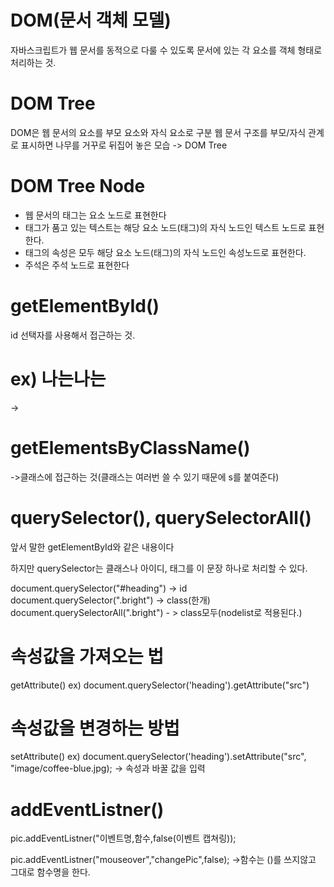 # DOM(문서 객체 모델)

자바스크립트가 웹 문서를 동적으로 다룰 수 있도록 문서에 있는 각 요소를 객체 형태로 처리하는 것.

# DOM Tree

DOM은 웹 문서의 요소를 부모 요소와 자식 요소로 구분
웹 문서 구조를 부모/자식 관계로 표시하면 나무를 거꾸로 뒤집어 놓은 모습 -> DOM Tree

# DOM Tree Node

- 웹 문서의 태그는 요소 노드로 표현한다
- 태그가 품고 있는 텍스트는 해당 요소 노드(태그)의 자식 노드인 텍스트 노드로 표현한다.
- 태그의 속성은 모두 해당 요소 노드(태그)의 자식 노드인 속성노드로 표현한다.
- 주석은 주석 노드로 표현한다

# getElementById()

id 선택자를 사용해서 접근하는 것.
 <h1 id="heading">ex) 나는나는</h1>
-> <script>
    document.getElementById("heading").style.color = "red" -> h1요소에 접근해서 색상을 바꾸는것
    document.getElementById("heading").onclick = function(){
        this.style.fontSize = "5em";
    } -> h1요소에 접근해서 클릭하면 fontSize를 변경
    이런식으로 함수도 적용할 수 있다
</script>

# getElementsByClassName()

->클래스에 접근하는 것(클래스는 여러번 쓸 수 있기 때문에 s를 붙여준다)

# querySelector(), querySelectorAll()

앞서 말한 getElementById와 같은 내용이다

하지만 querySelector는 클래스나 아이디, 태그를 이 문장 하나로 처리할 수 있다.

document.querySelector("#heading") -> id
document.querySelector(".bright") -> class(한개)
document.querySelectorAll(".bright") - > class모두(nodelist로 적용된다.)

# 속성값을 가져오는 법

getAttribute()
ex) document.querySelector('heading').getAttribute("src")

# 속성값을 변경하는 방법

setAttribute()
ex) document.querySelector('heading').setAttribute("src", "image/coffee-blue.jpg);
-> 속성과 바꿀 값을 입력

# addEventListner()

pic.addEventListner("이벤트명,함수,false(이벤트 캡쳐링));

pic.addEventListner("mouseover","changePic",false); ->함수는 ()를 쓰지않고 그대로 함수명을 한다.